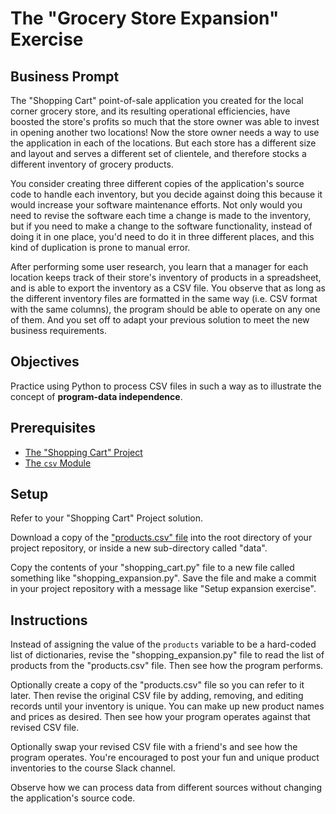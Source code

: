 # The "Grocery Store Expansion" Exercise

## Business Prompt

The "Shopping Cart" point-of-sale application you created for the local corner grocery store, and its resulting operational efficiencies, have boosted the store's profits so much that the store owner was able to invest in opening another two locations! Now the store owner needs a way to use the application in each of the locations. But each store has a different size and layout and serves a different set of clientele, and therefore stocks a different inventory of grocery products.

You consider creating three different copies of the application's source code to handle each inventory, but you decide against doing this because it would increase your software maintenance efforts. Not only would you need to revise the software each time a change is made to the inventory, but if you need to make a change to the software functionality, instead of doing it in one place, you'd need to do it in three different places, and this kind of duplication is prone to manual error.

After performing some user research, you learn that a manager for each location keeps track of their store's inventory of products in a spreadsheet, and is able to export the inventory as a CSV file. You observe that as long as the different inventory files are formatted in the same way (i.e. CSV format with the same columns), the program should be able to operate on any one of them. And you set off to adapt your previous solution to meet the new business requirements.

## Objectives

Practice using Python to process CSV files in such a way as to illustrate the concept of **program-data independence**.

## Prerequisites

  + [The "Shopping Cart" Project](/projects/shopping-cart.md)
  + [The `csv` Module](/notes/python/modules/csv.md)

## Setup

Refer to your "Shopping Cart" Project solution.

Download a copy of the ["products.csv" file](/data/products.csv) into the root directory of your project repository, or inside a new sub-directory called "data".

Copy the contents of your "shopping_cart.py" file to a new file called something like "shopping_expansion.py". Save the file and make a commit in your project repository with a message like "Setup expansion exercise".

## Instructions

Instead of assigning the value of the `products` variable to be a hard-coded list of dictionaries, revise the "shopping_expansion.py" file to read the list of products from the "products.csv" file. Then see how the program performs.

Optionally create a copy of the "products.csv" file so you can refer to it later. Then revise the original CSV file by adding, removing, and editing records until your inventory is unique. You can make up new product names and prices as desired. Then see how your program operates against that revised CSV file.

Optionally swap your revised CSV file with a friend's and see how the program operates. You're encouraged to post your fun and unique product inventories to the course Slack channel.

Observe how we can process data from different sources without changing the application's source code.
